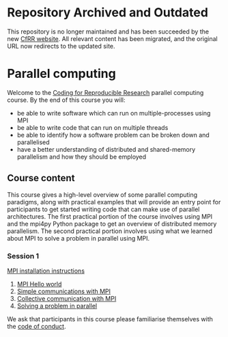 # Repository Archived and Outdated

This repository is no longer maintained and has been succeeded by the new [CfRR website](https://coding-for-reproducible-research.github.io/CfRR_Courses/programme_information/parallel_computing.html). All relevant content has been migrated, and the original URL now redirects to the updated site. 


# Parallel computing

Welcome to the [Coding for Reproducible Research](https://uniexeterrse.github.io/workshop-homepage) parallel computing course. By the end of this course you will:
- be able to write software which can run on multiple-processes using MPI
- be able to write code that can run on multiple threads
- be able to identify how a software problem can be broken down and parallelised
- have a better understanding of distributed and shared-memory parallelism and how they should be employed

## Course content

This course gives a high-level overview of some parallel computing paradigms, along with practical examples that will provide an entry point for participants to get started writing code that can make use of parallel architectures.
The first practical portion of the course involves using MPI and the mpi4py Python package to get an overview of distributed memory parallelism.
The second practical portion involves using what we learned about MPI to solve a problem in parallel using MPI.

### Session 1
[MPI installation instructions](https://github.com/coding-for-reproducible-research/parallel-computing/blob/main/installation.md)

1. [MPI Hello world](https://github.com/coding-for-reproducible-research/parallel-computing/blob/main/python/01_hello_world/README.md)
2. [Simple communications with MPI](https://github.com/coding-for-reproducible-research/parallel-computing/blob/main/python/02_simple_comms/README.md)
3. [Collective communication with MPI](https://github.com/coding-for-reproducible-research/parallel-computing/blob/main/python/03_collective_comms/README.md)
4. [Solving a problem in parallel](https://github.com/coding-for-reproducible-research/parallel-computing/blob/main/python/04_parallel_fractal/README.md)


We ask that participants in this course please familiarise themselves with the [code of conduct](https://uniexeterrse.github.io/workshop-homepage/code.html).
